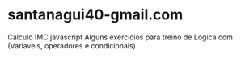 # santanagui40-gmail.com
Calculo IMC javascript
Alguns exercicios para treino de Logica com (Variaveis, operadores e condicionais)
